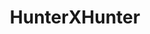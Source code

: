 ---
title: HunterXHunter
crosslinks:
- hunter_x_hunter
- HatsuVault
- HxHFanfiction
- anime
- manga
- HxH_OC
- OnePiece
- lifeisstrange
- HeavensArena
- Toonami
- one_shot
- HentaiXHentai
- FullmetalAlchemist
- Pixiv
- '2013'
- ColoredHXH
- JonTron
- 4PanelCringe
- deathnote
---